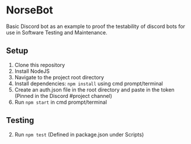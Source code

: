 # NorseBot

Basic Discord bot as an example to proof the testability of discord bots for use in Software Testing and Maintenance.

## Setup

1. Clone this repository
2. Install NodeJS
3. Navigate to the project root directory
4. Install dependencies: `npm install` using cmd prompt/terminal
5. Create an auth.json file in the root directory and paste in the token (Pinned in the Discord #project channel)
6. Run `npm start` in cmd prompt/terminal

## Testing

2. Run `npm test` (Defined in package.json under Scripts)
